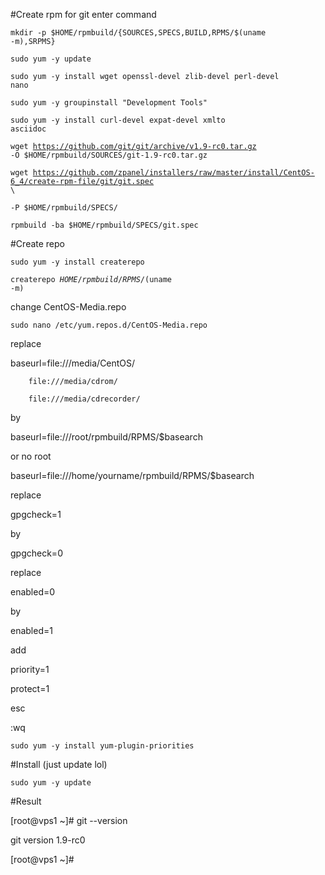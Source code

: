#Create rpm for git enter command

<code>mkdir -p $HOME/rpmbuild/{SOURCES,SPECS,BUILD,RPMS/$(uname -m),SRPMS}</code>

<code>sudo yum -y update</code>

<code>sudo yum -y install wget openssl-devel zlib-devel perl-devel nano</code>

<code>sudo yum -y groupinstall "Development Tools"</code>

<code>sudo yum -y install curl-devel expat-devel xmlto asciidoc</code>

<code>wget https://github.com/git/git/archive/v1.9-rc0.tar.gz -O $HOME/rpmbuild/SOURCES/git-1.9-rc0.tar.gz</code>

<code>wget https://github.com/zpanel/installers/raw/master/install/CentOS-6_4/create-rpm-file/git/git.spec \ </code>

<code>-P $HOME/rpmbuild/SPECS/</code> 

<code>rpmbuild -ba $HOME/rpmbuild/SPECS/git.spec</code>

#Create repo

<code>sudo yum -y install createrepo</code>

<code>createrepo $HOME/rpmbuild/RPMS/$(uname -m)</code>

change CentOS-Media.repo

<code>sudo nano /etc/yum.repos.d/CentOS-Media.repo</code>

replace

baseurl=file:///media/CentOS/

        file:///media/cdrom/

        file:///media/cdrecorder/
        
by

baseurl=file:///root/rpmbuild/RPMS/$basearch

or no root

baseurl=file:///home/yourname/rpmbuild/RPMS/$basearch

replace

gpgcheck=1

by

gpgcheck=0

replace

enabled=0

by

enabled=1

add

priority=1

protect=1

esc

:wq

<code>sudo yum -y install yum-plugin-priorities</code>

#Install (just update lol)

<code>sudo yum -y update</code>

#Result

[root@vps1 ~]# git --version

git version 1.9-rc0

[root@vps1 ~]#


